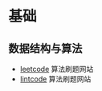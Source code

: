 # 基础

## 数据结构与算法

- [leetcode](**leetcode.com/**) 算法刷题网站
- [lintcode](**https://www.lintcode.com/**) 算法刷题网站